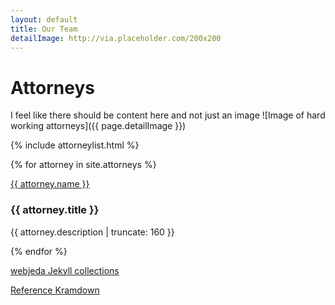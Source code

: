 ```yaml
---
layout: default
title: Our Team
detailImage: http://via.placeholder.com/200x200
---
```


# Attorneys
I feel like there should be content here and not just an image
![Image of hard working attorneys]({{ page.detailImage }})


{% include attorneylist.html %}

{% for attorney in site.attorneys %}

<a href="{{ attorney.url | prepend: site.baseurl }}">{{ attorney.name }}</a>

<h3>{{ attorney.title }}</h3>

<p class="post-excerpt">{{ attorney.description | truncate: 160 }}</p>

{% endfor %}

[webjeda Jekyll collections](https://blog.webjeda.com/jekyll-collections/)

[Reference Kramdown](https://kramdown.gettalong.org/quickref.html#links-and-images)


